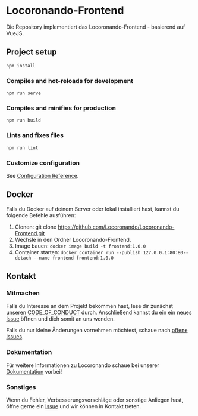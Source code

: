 # Locoronando-Frontend

Die Repository implementiert das Locoronando-Frontend - basierend auf VueJS.

## Project setup
```
npm install
```

### Compiles and hot-reloads for development
```
npm run serve
```

### Compiles and minifies for production
```
npm run build
```

### Lints and fixes files
```
npm run lint
```

### Customize configuration
See [Configuration Reference](https://cli.vuejs.org/config/).

## Docker
Falls du Docker auf deinem Server oder lokal installiert hast, kannst du folgende Befehle ausführen:

1. Clonen: git clone https://github.com/Locoronando/Locoronando-Frontend.git
2. Wechsle in den Ordner Locoronando-Frontend.
3. Image bauen: ``docker image build -t frontend:1.0.0``
4. Container starten:
``
docker container run --publish 127.0.0.1:80:80--detach --name frontend frontend:1.0.0
``


## Kontakt
### Mitmachen
Falls du Interesse an dem Projekt bekommen hast, lese dir zunächst unseren [CODE_OF_CONDUCT](https://github.com/Locoronando/Locoronando-Backend/blob/master/CODE_OF_CONDUCT.md) durch. Anschließend kannst du ein ein neues [Issue](https://github.com/Locoronando/Locoronando-Frontend/issues/new) öffnen und dich somit an uns wenden.

Falls du nur kleine Änderungen vornehmen möchtest, schaue nach [offene Issues](https://github.com/Locoronando/Locoronando-Frontend/issues?q=is%3Aopen+is%3Aissue).

### Dokumentation
Für weitere Informationen zu Locoronando schaue bei unserer [Dokumentation](https://github.com/Locoronando/Documentation) vorbei!

### Sonstiges
Wenn du Fehler, Verbesserungsvorschläge oder sonstige Anliegen hast, öffne gerne ein [Issue](https://github.com/Locoronando/Locoronando-Frontend/issues/new)  und wir können in Kontakt treten.